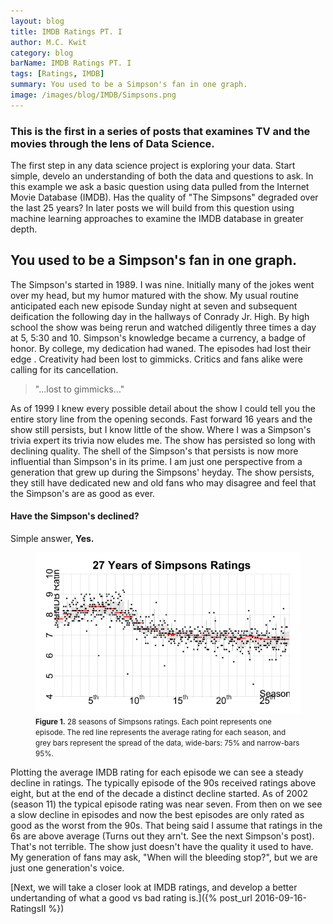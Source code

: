 ```yaml
---
layout: blog
title: IMDB Ratings PT. I
author: M.C. Kwit
category: blog
barName: IMDB Ratings PT. I
tags: [Ratings, IMDB]  
summary: You used to be a Simpson's fan in one graph.
image: /images/blog/IMDB/Simpsons.png
---
```


### This is the first in a series of posts that examines TV and the movies through the lens of  **Data Science**.

The first step in any data science project is exploring your data. Start simple, develo an understanding of both the data and questions to ask.  In this example we ask a basic question using data pulled from the Internet Movie Database (IMDB). Has the quality of "The Simpsons" degraded over the last 25 years? In later posts we will build from this question using machine learning approaches to examine the IMDB database in greater depth.

## You used to be a Simpson's fan in one **graph**. 


The Simpson's started in 1989. I was nine. Initially many of the jokes went over my head, but my humor matured with the show. My usual routine anticipated each new episode Sunday night at seven and subsequent deification the following day in the hallways of Conrady Jr. High. By high school the show was being rerun and watched diligently three times a day at 5, 5:30 and 10.  Simpson's knowledge became a currency, a badge of honor. By college, my dedication had waned. The episodes had lost their edge . Creativity had been lost to gimmicks. Critics and fans alike were calling for its cancellation. 

>"...lost to gimmicks..."

As of 1999 I knew every possible detail about the show I could tell you the entire story line from the opening seconds. Fast forward 16 years and the show still persists, but I know little of the show. Where I was a Simpson's trivia expert its trivia now eludes me. The show has persisted so long with declining quality. The shell of the Simpson's that persists is now more influential than Simpson's in its prime. I am just one perspective from a generation that grew up during the Simpsons' heyday. The show persists, they still have dedicated new and old fans who may disagree and feel that the Simpson's are as good as ever.
 
#### Have the Simpson's declined?
Simple answer, **Yes.**

<figure class="center-align"><a href="/images/blog/IMDB/Simpsons.png"><img class="responsive-img" src="/images/blog/IMDB/Simpsons.png" alt="Simpsons' Ratings"></a><figcaption><small> <b>Figure 1.</b> 28 seasons of Simpsons ratings. Each point represents one episode.  The red line represents the average rating for each season, and grey bars represent the spread of the data, wide-bars: 75% and narrow-bars 95%. </small></figcaption> </figure> 

Plotting the average IMDB rating for each episode we can see a steady decline in ratings. The typically episode of the 90s received ratings above eight, but at the end of the decade a distinct decline started. As of 2002 (season 11) the typical episode rating was near seven. From then on we see a slow decline in episodes and now the best episodes are only rated as good as the worst from the 90s. That being said I assume that ratings in the 6s are above average (Turns out they arn't. See the next Simpson's post). That's not terrible. The show just doesn't have the quality it used to have. My generation of fans may ask, "When will the bleeding stop?", but we are just one generation's voice.

[Next, we will take a closer look at IMDB ratings, and develop a better undertanding of what a good vs bad rating is.]({% post_url 2016-09-16-RatingsII %})



